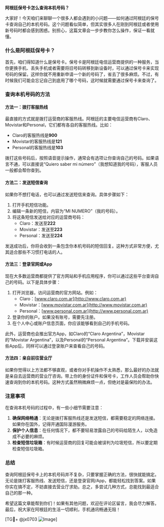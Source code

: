 **阿根廷保号卡怎么查询本机号码？**

大家好！今天咱们来聊聊一个很多人都会遇到的小问题——如何通过阿根廷的保号卡查询自己的本机号码。这个问题看似简单，但其实很多人在刚到阿根廷或者使用新号码时都会感到困惑。别担心，这篇文章会一步步教你怎么操作，保证一看就懂。

### 什么是阿根廷保号卡？

首先，咱们得知道什么是保号卡。保号卡是阿根廷电信运营商提供的一种服务，当你更换手机、丢失手机或者需要将旧号码转移到新设备时，可以通过保号卡来实现号码的保留。这样你就不用重新申请一个新的号码了，省去了很多麻烦。不过，有时候我们可能会忘记自己到底用了哪个号码，这时候就需要通过保号卡来查询了。

### 查询本机号码的方法

#### 方法一：拨打客服热线
最直接的方式就是拨打运营商的客服热线。阿根廷的主要电信运营商有Claro、Movistar和Personal，它们都有各自的客服热线。比如：
- Claro的客服热线是**900**
- Movistar的客服热线是**121**
- Personal的客服热线是**103**

拨打这些号码后，按照语音提示操作，通常会有选项让你查询自己的号码。如果语言不通，可以直接说“Quiero saber mi número”（我想知道我的号码），客服人员一般都会帮你查到。

#### 方法二：发送短信查询
如果你不想打电话，也可以通过发送短信来查询。具体步骤如下：
1. 打开手机短信功能。
2. 编辑一条新的短信，内容为“MI NUMERO”（我的号码）。
3. 将这条短信发送给对应的运营商号码：
   - Claro：发送至**222**
   - Movistar：发送至**223**
   - Personal：发送至**224**

发送成功后，你将会收到一条包含你本机号码的短信回复。这种方式非常方便，尤其适合那些不习惯打电话的人。

#### 方法三：登录官网或App
现在大多数运营商都提供了官方网站和手机应用程序，你可以通过这些平台查询自己的号码。以下是具体步骤：
1. 打开浏览器，访问运营商的官方网站。例如：
   - Claro：[www.claro.com.ar](http://www.claro.com.ar)
   - Movistar：[www.movistar.com.ar](http://www.movistar.com.ar)
   - Personal：[www.personal.com.ar](http://www.personal.com.ar)
2. 登录你的账户。如果没有账号，需要先注册。
3. 在个人中心或账户信息页面，你应该能够看到自己的手机号码。

此外，运营商也会推出官方App，如Claro的“Claro Argentina”，Movistar的“Movistar Argentina”，以及Personal的“Personal Argentina”。下载并安装这些App后，同样可以通过登录账户来查看自己的号码。

#### 方法四：亲自前往营业厅
如果你觉得以上方法都不够直观，或者你对手机操作不太熟悉，那么最好的办法就是亲自去运营商的营业厅咨询。带上你的身份证件和保号卡，工作人员会帮助你快速查询到你的本机号码。这种方式虽然稍微麻烦一点，但绝对是最保险的办法。

### 注意事项
在查询本机号码的过程中，有一些小细节需要注意：
1. **确保网络畅通**：无论是拨打客服热线还是发送短信，都需要稳定的网络连接。如果你在国外，记得开通国际漫游服务。
2. **保护个人信息**：在任何情况下，都不要轻易泄露自己的号码给陌生人，以免造成不必要的麻烦。
3. **检查短信垃圾箱**：有时候运营商的回复可能会被误判为垃圾短信，所以要定期检查短信垃圾箱。

### 总结
查询阿根廷保号卡上的本机号码并不复杂，只要掌握正确的方法，很快就能搞定。无论是拨打客服热线、发送短信，还是登录官网/App，都能轻松找到答案。如果你实在搞不定，不妨直接去营业厅求助。总之，多尝试几种方式，总能找到最适合自己的那一种。

希望这篇文章能帮到你们！如果有其他问题，欢迎在评论区留言，我会尽力解答。最后，祝大家在阿根廷的生活一切顺利，手机通讯畅通无阻！

[TG💪+ @jx0703 ![Image](https://github.com/user-attachments/assets/dbca1d08-cadb-493c-b0ec-ad6f7a83f270)]